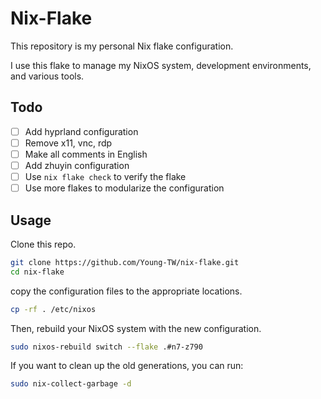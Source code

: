 # Nix-Flake

This repository is my personal Nix flake configuration.

I use this flake to manage my NixOS system, development environments, and various tools.

## Todo

- [ ] Add hyprland configuration
- [ ] Remove x11, vnc, rdp
- [ ] Make all comments in English
- [ ] Add zhuyin configuration
- [ ] Use `nix flake check` to verify the flake
- [ ] Use more flakes to modularize the configuration

## Usage

Clone this repo.

```bash
git clone https://github.com/Young-TW/nix-flake.git
cd nix-flake
```

copy the configuration files to the appropriate locations.

```bash
cp -rf . /etc/nixos
```

Then, rebuild your NixOS system with the new configuration.

```bash
sudo nixos-rebuild switch --flake .#n7-z790
```

If you want to clean up the old generations, you can run:

```bash
sudo nix-collect-garbage -d
```
